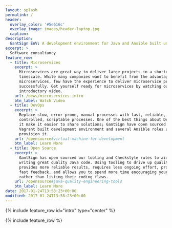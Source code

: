 ```yaml
---
layout: splash
permalink: /
header:
  overlay_color: '#5e616c'
  overlay_image: images/header-laptop.jpg
  caption:
description:
  GantSign EnV: A development environment for Java and Ansible built using Vagrant.
excerpt: >
  Software consultancy
feature_row:
  - title: Microservices
    excerpt: >
      Microservices are great way to deliver large projects in a shorter
      timescale. While many companies want to benefit from the advantages of
      microservices, few have the experience to deliver microservice projects
      successfully. Get yourself ready for microservices by watching our
      introductory video.
    url: /news/microservices-intro
    btn_label: Watch Video
  - title: DevOps
    excerpt: >
      Replace slow, error prone, manual processes with fast, reliable, version
      controlled, scriptable processes. One of the best things about DevOps is
      it make it easier to share solutions; GantSign have open sourced our
      Vagrant built development environment and several Ansible roles used to
      provision it.
    url: /opensource#virtual-machine-for-development
    btn_label: Learn More
  - title: Open Source
    excerpt: >
      GantSign has open sourced our tooling and Checkstyle rules to aid you in
      writing great quality Java code. Using tooling to drive up quality,
      provides more reliable results, requires less ongoing effort, provides
      fast feedback, and allows you to spend more time encouraging your team
      rather than listing their coding flaws.
    url: /opensource#java-quality-engineering-tools
    btn_label: Learn More
date: 2017-01-24T13:58:23+00:00
modified: 2017-01-24T13:58:23+00:00
---
```


{% include feature_row id="intro" type="center" %}

{% include feature_row %}
